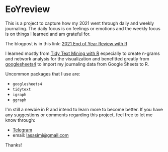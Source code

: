 # EoYreview
This is a project to capture how my 2021 went through daily and weekly journaling.
The daily focus is on feelings or emotions and the weekly focus is on things I learned and am grateful for.

The blogpost is in this link: <a href="https://lasasimi.com/2021/12/31/__trashed/">2021 End of Year Review with R</a>

I learned mostly from <a href="https://www.tidytextmining.com/ngrams.html">Tidy Text Mining with R</a> especially to create n-grams and network analysis for the visualization and benefitted greatly from <a href="https://googlesheets4.tidyverse.org/">googlesheets4</a> to import my journaling data from Google Sheets to R.

Uncommon packages that I use are:
- `googlesheets4`
- `tidytext`
- `igraph`
- `ggraph`

I'm still a newbie in R and intend to learn more to become better. If you have any suggestions or comments regarding this project, feel free to let me know through:<br>
- <a href="telegram.me/lasasimi">Telegram</a> <br>
- email: lasasimi@gmail.com

Thanks!
